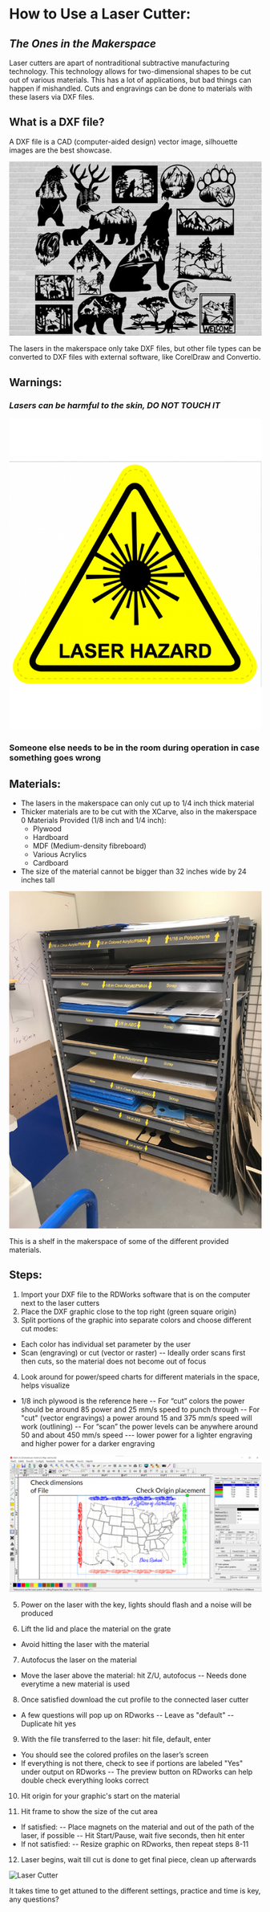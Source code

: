 # How to Use a Laser Cutter:
## _The Ones in the Makerspace_
Laser cutters are apart of nontraditional subtractive manufacturing technology. This technology allows for two-dimensional shapes to be cut out of various materials. This has a lot of applications, but bad things can happen if mishandled. Cuts and engravings can be done to materials with these lasers via DXF files.

## What is a DXF file?
A DXF file is a CAD (computer-aided design) vector image, silhouette images are the best showcase.

![DXF Examples](DXF_Examples.jpg)

The lasers in the makerspace only take DXF files, but other file types can be converted to DXF files with external software, like CorelDraw and Convertio.

## Warnings:
### _Lasers can be harmful to the skin, DO NOT TOUCH IT_ 

![Laser Warning](Laser_Warning.png)

### Someone else needs to be in the room during operation in case something goes wrong

## Materials:
- The lasers in the makerspace can only cut up to 1/4 inch thick material 
- Thicker materials are to be cut with the XCarve, also in the makerspace
  0 Materials Provided (1/8 inch and 1/4 inch):
    - Plywood
    - Hardboard
    - MDF (Medium-density fibreboard)
    - Various Acrylics
    - Cardboard 
- The size of the material cannot be bigger than 32 inches wide by 24 inches tall

![Shelf](Shelf.JPG)

This is a shelf in the makerspace of some of the different provided materials.

## Steps:
1) Import your DXF file to the RDWorks software that is on the computer next to the laser cutters 
2) Place the DXF graphic close to the top right (green square origin)
3) Split portions of the graphic into separate colors and choose different cut modes:
- Each color has individual set parameter by the user
- Scan (engraving) or cut (vector or raster)
 -- Ideally order scans first then cuts, so the material does not become out of focus

4) Look around for power/speed charts for different materials in the space, helps visualize 
- 1/8 inch plywood is the reference here
-- For “cut” colors the power should be around 85 power and 25 mm/s speed to punch through
-- For "cut" (vector engravings) a power around 15 and 375 mm/s speed will work (outlining)
-- For “scan” the power levels can be anywhere around 50 and about 450 mm/s speed
   --- lower power for a lighter engraving and higher power for a darker engraving

![RDworks](RDworks.png)

5) Power on the laser with the key, lights should flash and a noise will be produced

6) Lift the lid and place the material on the grate
- Avoid hitting the laser with the material

7) Autofocus the laser on the material
- Move the laser above the material: hit Z/U, autofocus
-- Needs done everytime a new material is used

8) Once satisfied download the cut profile to the connected laser cutter
- A few questions will pop up on RDworks
-- Leave as "default"
-- Duplicate hit yes

9) With the file transferred to the laser: hit file, default, enter
- You should see the colored profiles on the laser’s screen 
- If everything is not there, check to see if portions are labeled "Yes" under output on RDworks
-- The preview button on RDworks can help double check everything looks correct

10) Hit origin for your graphic's start on the material

11) Hit frame to show the size of the cut area
- If satisfied:
-- Place magnets on the material and out of the path of the laser, if possible
-- Hit Start/Pause, wait five seconds, then hit enter
- If not satisfied:
-- Resize graphic on RDworks, then repeat steps 8-11

12) Laser begins, wait till cut is done to get final piece, clean up afterwards

![Laser Cutter](Laser_Cutter.png)

It takes time to get attuned to the different settings, practice and time is key, any questions?
